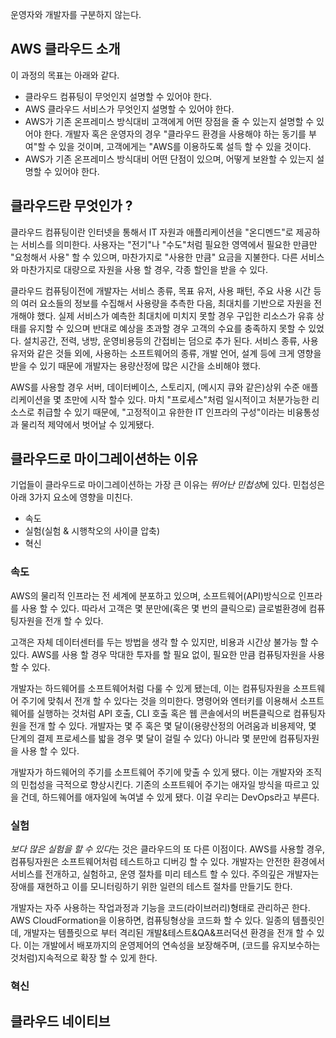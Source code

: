 운영자와 개발자를 구분하지 않는다.
## AWS 클라우드 소개
이 과정의 목표는 아래와 같다.
 * 클라우드 컴퓨팅이 무엇인지 설명할 수 있어야 한다.
 * AWS 클라우드 서비스가 무엇인지 설명할 수 있어야 한다. 
 * AWS가 기존 온프레미스 방식대비 고객에게 어떤 장점을 줄 수 있는지 설명할 수 있어야 한다. 개발자 혹은 운영자의 경우 "클라우드 환경을 사용해야 하는 동기를 부여"할 수 있을 것이며, 고객에게는 "AWS를 이용하도록 설득 할 수 있을 것이다.
 * AWS가 기존 온프레미스 방식대비 어떤 단점이 있으며, 어떻게 보완할 수 있는지 설명할 수 있어야 한다.

## 클라우드란 무엇인가 ?
클라우드 컴퓨팅이란 인터넷을 통해서 IT 자원과 애플리케이션을 "온디멘드"로 제공하는 서비스를 의미한다. 사용자는 "전기"나 "수도"처럼 필요한 영역에서 필요한 만큼만 "요청해서 사용" 할 수 있으며, 마찬가지로 "사용한 만큼" 요금을 지불한다. 다른 서비스와 마찬가지로 대량으로 자원을 사용 할 경우, 각종 할인을 받을 수 있다.

클라우드 컴퓨팅이전에 개발자는 서비스 종류, 목표 유저, 사용 패턴, 주요 사용 시간 등의 여러 요소들의 정보를 수집해서 사용량을 추측한 다음, 최대치를 기반으로 자원을 전개해야 했다. 실제 서비스가 예측한 최대치에 미치지 못할 경우 구입한 리소스가 유휴 상태를 유지할 수 있으며 반대로 예상을 초과할 경우 고객의 수요를 충족하지 못할 수 있었다. 설치공간, 전력, 냉방, 운영비용등의 간접비는 덤으로 추가 된다. 서비스 종류, 사용 유저와 같은 것들 외에, 사용하는 소프트웨어의 종류, 개발 언어, 설계 등에 크게 영향을 받을 수 있기 때문에 개발자는 용량산정에 많은 시간을 소비해야 했다.

AWS를 사용할 경우 서버, 데이터베이스, 스토리지, (메시지 큐와 같은)상위 수준 애플리케이션을 몇 초만에 시작 할수 있다. 마치 "프로세스"처럼 일시적이고 처분가능한 리소스로 취급할 수 있기 때문에, "고정적이고 유한한 IT 인프라의 구성"이라는 비융통성과 물리적 제약에서 벗어날 수 있게됐다.

## 클라우드로 마이그레이션하는 이유
기업들이 클라우드로 마이그레이션하는 가장 큰 이유는 *뛰어난  민첩성*에 있다. 민첩성은 아래 3가지 요소에 영향을 미친다.
  * 속도
  * 실험(실험 & 시행착오의 사이클 압축)
  * 혁신 
### 속도
AWS의 물리적 인프라는 전 세계에 분포하고 있으며, 소프트웨어(API)방식으로 인프라를 사용 할 수 있다. 따라서 고객은 몇 분만에(혹은 몇 번의 클릭으로) 글로벌환경에 컴퓨팅자원을 전개 할 수 있다.

고객은 자체 데이터센터를 두는 방법을 생각 할 수 있지만, 비용과 시간상 불가능 할 수 있다. AWS를 사용 할 경우 막대한 투자를 할 필요 없이, 필요한 만큼 컴퓨팅자원을 사용 할 수 있다.

개발자는 하드웨어를 소프트웨어처럼 다룰 수 있게 됐는데, 이는 컴퓨팅자원을 소프트웨어 주기에 맞춰서 전개 할 수 있다는 것을 의미한다. 명령어와 엔터키를 이용해서 소프트웨어를 실행하는 것처럼 API 호출, CLI 호출 혹은 웹 콘솔에서의 버튼클릭으로 컴퓨팅자원을 전개 할 수 있다. 개발자는 몇 주 혹은 몇 달이(용량산정의 어려움과 비용제약, 몇 단계의 결제 프로세스를 밟을 경우 몇 달이 걸릴 수 있다) 아니라 몇 분만에 컴퓨팅자원을 사용 할 수 있다. 

개발자가 하드웨어의 주기를 소프트웨어 주기에 맞출 수 있게 됐다. 이는 개발자와 조직의 민첩성을 극적으로 향상시킨다. 기존의 소프트웨어 주기는 애자일 방식을 따르고 있을 건데, 하드웨어를 애자일에 녹여낼 수 있게 됐다. 이걸 우리는 DevOps라고 부른다. 

### 실험
*보다 많은 실험을 할 수 있다*는 것은 클라우드의 또 다른 이점이다. AWS를 사용할 경우, 컴퓨팅자원은 소프트웨어처럼 테스트하고 디버깅 할 수 있다. 개발자는 안전한 환경에서 서비스를 전개하고, 실험하고, 운영 절차를 미리 테스트 할 수 있다. 주의깊은 개발자는 장애를 재현하고 이를 모니터링하기 위한 일련의 테스트 절차를 만들기도 한다.

개발자는 자주 사용하는 작업과정과 기능을 코드(라이브러리)형태로 관리하곤 한다. AWS CloudFormation을 이용하면, 컴퓨팅형상을 코드화 할 수 있다. 일종의 템플릿인데, 개발자는 템플릿으로 부터 격리된 개발&테스트&QA&프러덕션 환경을 전개 할 수 있다. 이는 개발에서 배포까지의 운영제어의 연속성을 보장해주며, (코드를 유지보수하는 것처럼)지속적으로 확장 할 수 있게 한다. 

### 혁신

## 클라우드 네이티브
